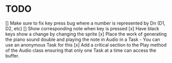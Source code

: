 # TODO

[] Make sure to fix key press bug where a number is represented by Dn (D1, D2, etc)
[] Show corresponding note when key is pressed
[x] Have black keys show a change by changing the sprite
[x] Place the work of generating the piano sound double and playing the note in Audio in a Task
    - You can use an anonymous Task for this
[x] Add a critical section to the Play method of the Audio class ensuring that only one Task at a time can access the buffer.
